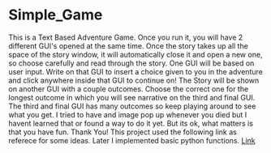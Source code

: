 # Simple_Game
This is a Text Based Adventure Game. Once you run it, you will have 2 different GUI's opened at the same time. Once the story takes up all the space of the story window, it will automatically close it and open a new one, so choose carefully and read through the story. One GUI will be based on user input. Write on that GUI to insert a choice given to you in the adventure and click anywhere inside that GUI to continue on! The Story will be shown on another GUI with a couple outcomes. Choose the correct one for the longest outcome in which you will see narrative on the third and final GUI. The third and final GUI has many outcomes so keep playing around to see what you get. I tried to have and image
pop up whenever you died but I havent learned that or found a way to do it yet. But its ok, what matters is that you have fun. Thank You!
This project used the following link as referece for some ideas. Later I implemented basic python functions. [Link](https://www.derekshidler.com/how-to-create-a-text-based-adventure-and-quiz-game-in-python/)
